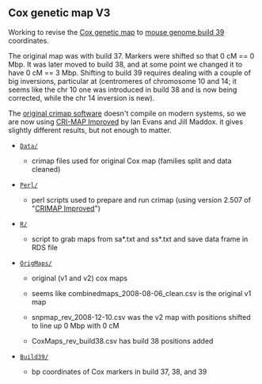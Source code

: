 ## Cox genetic map V3

Working to revise the [Cox genetic
map](https://doi.org/10.1534/genetics.109.105486) to
[mouse genome build 39](https://www.ncbi.nlm.nih.gov/assembly/GCF_000001635.27/)
coordinates.

The original map was with build 37. Markers were shifted so that 0 cM
== 0 Mbp. It was later moved to build 38, and at some point we changed
it to have 0 cM == 3 Mbp. Shifting to build 39 requires dealing with a
couple of big inversions, particular at (centromeres of chromosome 10
and 14; it seems like the chr 10 one was introduced in build 38 and is
now being corrected, while the chr 14 inversion is new).

The [original crimap
software](http://compgen.rutgers.edu/crimap.shtml) doesn't compile on
modern systems, so we are now using [CRI-MAP
Improved](https://www.animalgenome.org/tools/share/crimap/) by Ian
Evans and Jill Maddox. it gives slightly different results, but not
enough to matter.

- [`Data/`](Data/)

  - crimap files used for original Cox map (families split and data cleaned)

- [`Perl/`](Perl/)

  - perl scripts used to prepare and run crimap (using version 2.507
    of "[CRIMAP Improved](https://www.animalgenome.org/tools/share/crimap/)")

- [`R/`](R/)

  - script to grab maps from sa*.txt and ss*.txt and save data frame in RDS file

- [`OrigMaps/`](OrigMaps/)

  - original (v1 and v2) cox maps

  - seems like combinedmaps_2008-08-06_clean.csv is the original v1
    map

  - snpmap_rev_2008-12-10.csv was the v2 map with positions shifted to
    line up 0 Mbp with 0 cM

  - CoxMaps_rev_build38.csv has build 38 positions added

- [`Build39/`](Build39/)

  - bp coordinates of Cox markers in build 37, 38, and 39
